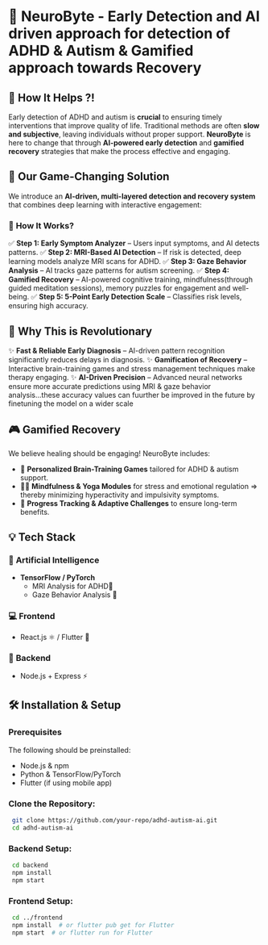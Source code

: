 # 🧠 NeuroByte - Early Detection and AI driven approach for detection of ADHD & Autism & Gamified approach towards Recovery



## 🌟 How It Helps ?!
Early detection of ADHD and autism is **crucial** to ensuring timely interventions that improve quality of life. Traditional methods are often **slow and subjective**, leaving individuals without proper support. **NeuroByte** is here to change that through **AI-powered early detection** and **gamified recovery** strategies that make the process effective and engaging.

## 🚀 Our Game-Changing Solution
We introduce an **AI-driven, multi-layered detection and recovery system** that combines deep learning with interactive engagement:

### 🔎 **How It Works?**
✅ **Step 1: Early Symptom Analyzer** – Users input symptoms, and AI detects patterns.
✅ **Step 2: MRI-Based AI Detection** – If risk is detected, deep learning models analyze MRI scans for ADHD.
✅ **Step 3: Gaze Behavior Analysis** – AI tracks gaze patterns for autism screening.
✅ **Step 4: Gamified Recovery** – AI-powered cognitive training, mindfulness(through guided meditation sessions), memory puzzles for engagement and well-being.
✅ **Step 5: 5-Point Early Detection Scale** – Classifies risk levels, ensuring high accuracy.

## 🎯 Why This is Revolutionary
✨ **Fast & Reliable Early Diagnosis** – AI-driven pattern recognition significantly reduces delays in diagnosis.
✨ **Gamification of Recovery** – Interactive brain-training games and stress management techniques make therapy engaging.
✨ **AI-Driven Precision** – Advanced neural networks ensure more accurate predictions using MRI & gaze behavior analysis...these accuracy values can fuurther be improved in the future by finetuning the model on a wider  scale

## 🎮 Gamified Recovery
We believe healing should be engaging! NeuroByte includes:
- 🧩 **Personalized Brain-Training Games** tailored for ADHD & autism support.
- 🧘‍♂️ **Mindfulness & Yoga Modules** for stress and emotional regulation => thereby minimizing hyperactivity and impulsivity symptoms.
- 🎯 **Progress Tracking & Adaptive Challenges** to ensure long-term benefits.

## 💡 Tech Stack
### 🧠 **Artificial Intelligence**
- **TensorFlow / PyTorch**
  - MRI Analysis for ADHD🏥
  - Gaze Behavior Analysis 👀

### 💻 **Frontend**
- React.js ⚛️ / Flutter 📱

### 🔧 **Backend**
- Node.js + Express ⚡

## 🛠 Installation & Setup
### Prerequisites
The following should be preinstalled:
- Node.js & npm
- Python & TensorFlow/PyTorch
- Flutter (if using mobile app)

### Clone the Repository:
```sh
 git clone https://github.com/your-repo/adhd-autism-ai.git
 cd adhd-autism-ai
```

### Backend Setup:
```sh
 cd backend
 npm install
 npm start
```

### Frontend Setup:
```sh
 cd ../frontend
 npm install  # or flutter pub get for Flutter
 npm start  # or flutter run for Flutter
```
